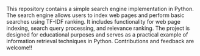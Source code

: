 This repository contains a simple search engine implementation in Python. 
The search engine allows users to index web pages and perform basic searches using TF-IDF ranking.
It includes functionality for web page indexing, search query processing, and relevance ranking. 
The project is designed for educational purposes and serves as a practical example of information retrieval techniques in Python. 
Contributions and feedback are welcome!!
